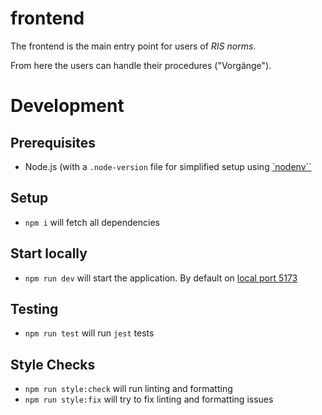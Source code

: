 # frontend

The frontend is the main entry point for users of _RIS norms_.

From here the users can handle their procedures ("Vorgänge").

# Development

## Prerequisites

- Node.js (with a `.node-version` file for simplified setup using [`nodenv``](https://github.com/nodenv/nodenv)

## Setup

- `npm i` will fetch all dependencies

## Start locally

- `npm run dev` will start the application. By default on [local port 5173](http://localhost:5173)

## Testing

- `npm run test` will run `jest` tests

## Style Checks

- `npm run style:check` will run linting and formatting
- `npm run style:fix` will try to fix linting and formatting issues
